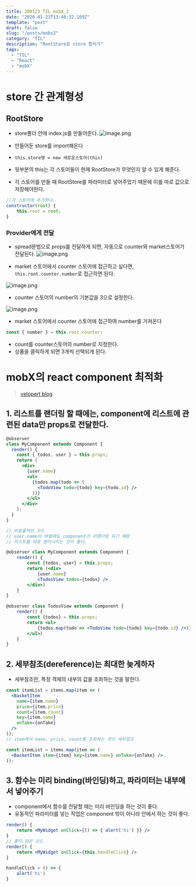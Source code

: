 ```yaml
---
title: 200123_TIL_mobX_2
date: "2020-01-23T13:40:32.169Z"
template: "post"
draft: false
slug: "/posts/mobx2"
category: "TIL"
description: "RootStore로 store 합치기"
tags:
  - "TIL"
  - "React"
  - "mobX"
---
```


# store 간 관계형성

## RootStore

- store폴더 안에 index.js를 만들어준다.
  ![image.png](https://images.velog.io/post-images/jotang/0905bf60-3d49-11ea-bef1-41521eb019a2/image.png)
- 만들어둔 store를 import해온다
- `this.store명 = new 새로운스토어(this)`
- 뒷부분의 this는 각 스토어들이 현재 RootStore가 무엇인지 알 수 있게 해준다.

- 각 스토어를 만들 때 RootStore를 파라미터로 넣어주었기 때문에 이를 따로 값으로 저장해야한다.

```jsx
//각 스토어에 추가한다.
constructor(root) {
	this.root = root;
}
```

### Provider에게 전달

- spread문법으로 props를 전달하게 되면, 자동으로 counter와 market스토어가 전달된다.
  ![image.png](https://images.velog.io/post-images/jotang/e3f2d270-3d49-11ea-988a-3703e1bfdc2e/image.png)

- market 스토어에서 counter 스토어에 접근하고 싶다면, `this.root.counter.number`로 접근하면 된다.

![image.png](https://images.velog.io/post-images/jotang/42503b50-3d4a-11ea-988a-3703e1bfdc2e/image.png)

- counter 스토어의 number의 기본값을 3으로 설정한다.

![image.png](https://images.velog.io/post-images/jotang/6ccd2780-3d4a-11ea-988a-3703e1bfdc2e/image.png)

- market 스토어에서 counter 스토어에 접근하여 number를 가져온다

```jsx
const { number } = this.root.counter;
```

- count를 counter스토어의 number로 지정한다.
- 상품을 클릭하게 되면 3개씩 선택되게 된다.

# mobX의 react component 최적화

> [velopert blog](https://velog.io/@velopert/MobX-3-%EC%8B%AC%ED%99%94%EC%A0%81%EC%9D%B8-%EC%82%AC%EC%9A%A9-%EB%B0%8F-%EC%B5%9C%EC%A0%81%ED%99%94-%EB%B0%A9%EB%B2%95-tnjltay61n)

## 1. 리스트를 랜더링 할 때에는, component에 리스트에 관련된 data만 props로 전달한다.

```jsx
@observer
class MyComponent extends Component {
  render() {
    const { todos, user } = this.props;
    return (
      <div>
        {user.name}
        <ul>
          {todos.map(todo => (
            <TodoView todo={todo} key={todo.id} />
          ))}
        </ul>
      </div>
    );
  }
}

// 비효율적인 코드
// user.name이 바뀔때도 component가 리랜더링 되기 때문
// 리스트를 따로 분리시키는 것이 좋다.
```

```jsx
@observer class MyComponent extends Component {
    render() {
        const {todos, user} = this.props;
        return (<div>
            {user.name}
            <TodosView todos={todos} />
        </div>)
    }
}

@observer class TodosView extends Component {
    render() {
        const {todos} = this.props;
        return <ul>
            {todos.map(todo => <TodoView todo={todo} key={todo.id} />)}
        </ul>)
    }
}
```

## 2. 세부참조(dereference)는 최대한 늦게하자

- 세부참조란, 특정 객체의 내부의 값을 조회하는 것을 말한다.

```jsx
const itemList = items.map(item => (
  <BasketItem
    name={item.name}
    price={item.price}
    count={item.count}
    key={item.name}
    onTake={onTake}
  />
));
// item에서 name, price, count를 조회하는 것이 세부참조

const itemList = items.map(item => (
  <BasketItem item={item} key={item.name} onTake={onTake} />
));
```

## 3. 함수는 미리 binding(바인딩)하고, 파라미터는 내부에서 넣어주기

- component에서 함수를 전달할 때는 미리 바인딩을 하는 것이 좋다.
- 유동적인 파라미터를 넣는 작업은 component 밖이 아니라 안에서 하는 것이 좋다.

```jsx
render() {
    return <MyWidget onClick={() => { alert('hi') }} />
}
// 좋지 않은 코드
render() {
    return <MyWidget onClick={this.handleClick} />
}

handleClick = () => {
    alert('hi')
}
```
